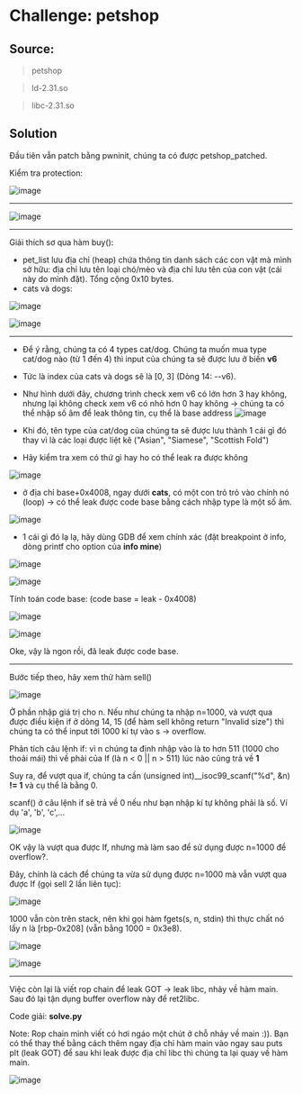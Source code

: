 # Challenge: petshop
## Source: 
> petshop

> ld-2.31.so

> libc-2.31.so

## Solution

Đầu tiên vẫn patch bằng pwninit, chúng ta có được petshop_patched.

Kiểm tra protection:

![image](https://github.com/sangnguyenthien/CTF/assets/89742084/34748cc9-3b96-466c-9cd7-282105b4723e)


----

![image](https://github.com/sangnguyenthien/CTF/assets/89742084/afb47730-f546-4fad-b18c-d7b1a9d378de)

----
Giải thích sơ qua hàm buy():
- pet_list lưu địa chỉ (heap) chứa thông tin danh sách các con vật mà mình sở hữu: địa chỉ lưu tên loại chó/mèo và địa chỉ lưu tên của con vật (cái này do mình đặt). Tổng cộng 0x10 bytes.
- cats và dogs:

![image](https://github.com/sangnguyenthien/CTF/assets/89742084/760f89fb-0f77-4bb6-b489-71bf36e25458)

![image](https://github.com/sangnguyenthien/CTF/assets/89742084/6863a66a-70c4-44e2-a953-292b53164315)

----

- Để ý rằng, chúng ta có 4 types cat/dog. Chúng ta muốn mua type cat/dog nào (từ 1 đến 4) thì input của chúng ta sẽ được lưu ở biến **v6**
- Tức là index của cats và dogs sẽ là [0, 3] (Dòng 14: --v6).
- Như hình dưới đây, chương trình check xem v6 có lớn hơn 3 hay không, nhưng lại không check xem v6 có nhỏ hơn 0 hay không -> chúng ta có thể nhập số âm để leak thông tin, cụ thể là base address
![image](https://github.com/sangnguyenthien/CTF/assets/89742084/615513da-6a5d-467b-9b28-6222e033010c)

- Khi đó, tên type của cat/dog của chúng ta sẽ được lưu thành 1 cái gì đó thay vì là các loại được liệt kê ("Asian", "Siamese", "Scottish Fold")
- Hãy kiểm tra xem có thứ gì hay ho có thể leak ra được không

![image](https://github.com/sangnguyenthien/CTF/assets/89742084/ded667fa-cbd7-44d9-befb-523329ba99e7)

- ở địa chỉ base+0x4008, ngay dưới **cats**, có một con trỏ trỏ vào chính nó (loop) -> có thể leak được code base bằng cách nhập type là một số âm.

![image](https://github.com/sangnguyenthien/CTF/assets/89742084/f2875d03-3ee2-46ce-927a-a7e59c359862)

- 1 cái gì đó lạ lạ, hãy dùng GDB để xem chính xác (đặt breakpoint ở info, dòng printf cho option của **info mine**)

![image](https://github.com/sangnguyenthien/CTF/assets/89742084/ddf58aae-6d1a-4326-a409-479aee565d70)

![image](https://github.com/sangnguyenthien/CTF/assets/89742084/20f52502-e84c-4bf9-a40a-b5aa5a23df25)

Tính toán code base: (code base = leak - 0x4008)

![image](https://github.com/sangnguyenthien/CTF/assets/89742084/ad5c5ba4-5ff5-4c2c-8d7e-defb8cc7f079)

![image](https://github.com/sangnguyenthien/CTF/assets/89742084/1b479ccd-638a-46a5-979a-9546e5b61c92)

Oke, vậy là ngon rồi, đã leak được code base.

----
Bước tiếp theo, hãy xem thử hàm sell()

![image](https://github.com/sangnguyenthien/CTF/assets/89742084/cc827cd8-08fb-425d-8607-3949629a977f)

Ở phần nhập giá trị cho n. Nếu như chúng ta nhập n=1000, và vượt qua được điều kiện if ở dòng 14, 15 (để hàm sell không return "Invalid size") thì chúng ta có thể input tới 1000 kí tự vào s -> overflow.

Phân tích câu lệnh if: vì n chúng ta định nhập vào là to hơn 511 (1000 cho thoải mái) thì vế phải của If  (là n < 0 || n > 511) lúc nào cũng trả về **1**

Suy ra, để vượt qua if, chúng ta cần (unsigned int)__isoc99_scanf("%d", &n) **!= 1** và cụ thể là bằng 0.

scanf() ở câu lệnh if sẽ trả về 0 nếu như bạn nhập kí tự không phải là số. Ví dụ 'a', 'b', 'c',...

![image](https://github.com/sangnguyenthien/CTF/assets/89742084/b0aa73f9-1089-4bcf-8e2b-563c06668abc)


OK vậy là vượt qua được If, nhưng mà làm sao để sử dụng được n=1000 để overflow?.

Đây, chính là cách để chúng ta vừa sử dụng được n=1000 mà vẫn vượt qua được If (gọi sell 2 lần liên tục):

![image](https://github.com/sangnguyenthien/CTF/assets/89742084/8ec52900-c672-4048-961a-b2d78a649bd8)

1000 vẫn còn trên stack, nên khi gọi hàm fgets(s, n, stdin) thì thực chất nó lấy n là [rbp-0x208] (vẫn bằng 1000 = 0x3e8).

![image](https://github.com/sangnguyenthien/CTF/assets/89742084/e9a206cc-02e7-4252-ab29-ac654d616273)


![image](https://github.com/sangnguyenthien/CTF/assets/89742084/d62d260f-c41f-4685-9683-92e25bded889)

----
Việc còn lại là viết rop chain để leak GOT -> leak libc, nhảy về hàm main. Sau đó lại tận dụng buffer overflow này để ret2libc.

Code giải: **solve.py**

Note: Rop chain mình viết có hơi ngáo một chút ở chỗ nhảy về main :)). Bạn có thể thay thế bằng cách thêm ngay địa chỉ hàm main vào ngay sau puts plt (leak GOT) để sau khi leak được địa chỉ libc thì chúng ta lại quay về hàm main.


![image](https://github.com/sangnguyenthien/CTF/assets/89742084/efe95a2b-8237-4e92-928a-9c77d51ab506)


